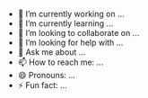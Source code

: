 <!DOCTYPE html>

<html>
	<head>
		<link rel="stylesheet" type="text/css" media="all" href="penguin.css" />
	</head>
	<body>
		<div class="penguin">
		  <div class="penguin-bottom">
			<div class="right-hand"></div>
			<div class="left-hand"></div>
			<div class="right-feet"></div>
			<div class="left-feet"></div>
		  </div>
		  <div class="penguin-top">
			<div class="right-cheek"></div>
			<div class="left-cheek"></div>
			<div class="belly"></div>
			<div class="right-eye">
			  <div class="sparkle"></div>
			</div>
			<div class="left-eye">
			  <div class="sparkle"></div>
			</div>
			<div class="blush-right"></div>
			<div class="blush-left"></div>
			<div class="beak-top"></div>
			<div class="beak-bottom"></div>
		  </div>
		</div>
	</body>
</html>

- 🔭 I’m currently working on ...
- 🌱 I’m currently learning ...
- 👯 I’m looking to collaborate on ...
- 🤔 I’m looking for help with ...
- 💬 Ask me about ...
- 📫 How to reach me: ...
- 😄 Pronouns: ...
- ⚡ Fun fact: ...
